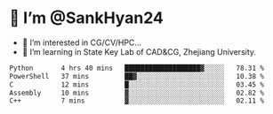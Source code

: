 # 👋 I’m @SankHyan24

- 👀 I’m interested in CG/CV/HPC...
- 🌱 I’m learning in State Key Lab of CAD&CG, Zhejiang University.

<!---
SankHyan24/SankHyan24 is a ✨ special ✨ repository because its `README.md` (this file) appears on your GitHub profile.
You can click the Preview link to take a look at your changes.
--->
<!--START_SECTION:waka-->

```txt
Python       4 hrs 40 mins   ███████████████████▓░░░░░   78.31 %
PowerShell   37 mins         ██▓░░░░░░░░░░░░░░░░░░░░░░   10.38 %
C            12 mins         █░░░░░░░░░░░░░░░░░░░░░░░░   03.45 %
Assembly     10 mins         ▓░░░░░░░░░░░░░░░░░░░░░░░░   02.82 %
C++          7 mins          ▓░░░░░░░░░░░░░░░░░░░░░░░░   02.11 %
```

<!--END_SECTION:waka-->
